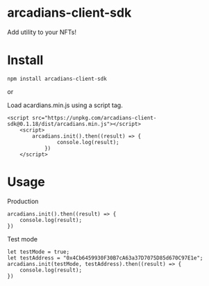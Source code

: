 # arcadians-client-sdk

Add utility to your NFTs!

# Install

```
npm install arcadians-client-sdk
```

or

Load acardians.min.js using a script tag.

```
<script src="https://unpkg.com/arcadians-client-sdk@0.1.18/dist/arcadians.min.js"></script>
    <script>
        arcadians.init().then((result) => {
                console.log(result);
            })
    </script>
```

# Usage

Production

```
arcadians.init().then((result) => {
    console.log(result);
})
```

Test mode

```
let testMode = true;
let testAddress = "0x4Cb6459930F30B7cA63a37D7075D85d670C97E1e";
arcadians.init(testMode, testAddress).then((result) => {
    console.log(result);
})
```
